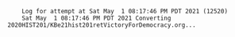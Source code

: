         Log for attempt at Sat May  1 08:17:46 PM PDT 2021 (12520)
        Sat May  1 08:17:46 PM PDT 2021 Converting 2020HIST201/KBe21hist201retVictoryForDemocracy.org...

